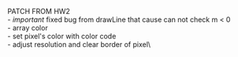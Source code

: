 PATCH FROM HW2\
     - *important* fixed bug from drawLine that cause can not check m < 0\
     - array color\
     - set pixel's color with color code\
     - adjust resolution and clear border of pixel\
